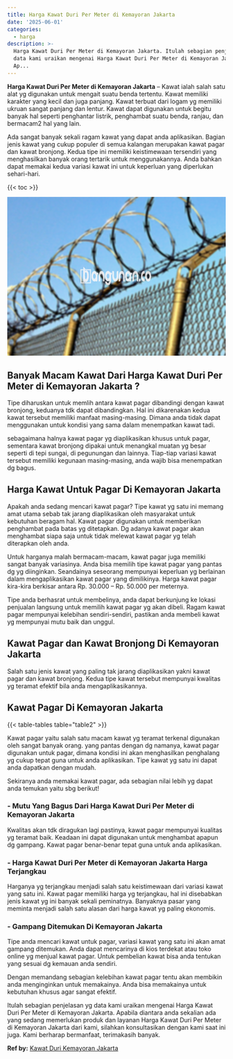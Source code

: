 ```yaml
---
title: Harga Kawat Duri Per Meter di Kemayoran Jakarta
date: '2025-06-01'
categories:
  - harga
description: >-
  Harga Kawat Duri Per Meter di Kemayoran Jakarta. Itulah sebagian penjelasan yg
  data kami uraikan mengenai Harga Kawat Duri Per Meter di Kemayoran Jakarta.
  Ap...
---
```


**Harga Kawat Duri Per Meter di Kemayoran Jakarta** – Kawat ialah salah satu alat yg digunakan untuk mengait suatu benda tertentu. Kawat memiliki karakter yang kecil dan juga panjang. Kawat terbuat dari logam yg memiliki ukruan sangat panjang dan lentur. Kawat dapat digunakan untuk begitu banyak hal seperti penghantar listrik, penghambat suatu benda, ranjau, dan bermacam2 hal yang lain.

Ada sangat banyak sekali ragam kawat yang dapat anda aplikasikan. Bagian jenis kawat yang cukup populer di semua kalangan merupakan kawat pagar dan kawat bronjong. Kedua tipe ini memiliki keistimewaan tersendiri yang menghasilkan banyak orang tertarik untuk menggunakannya. Anda bahkan dapat memakai kedua variasi kawat ini untuk keperluan yang diperlukan sehari-hari.

{{< toc >}}

![Harga Kawat Duri Per Meter di Kemayoran Jakarta](/images/jual-kawat-murah45.png)

## Banyak Macam Kawat Dari Harga Kawat Duri Per Meter di Kemayoran Jakarta ?

Tipe diharuskan untuk memlih antara kawat pagar dibandingi dengan kawat bronjong, keduanya tdk dapat dibandingkan. Hal ini dikarenakan kedua kawat tersebut memiliki manfaat masing-masing. Dimana anda tidak dapat menggunakan untuk kondisi yang sama dalam menempatkan kawat tadi.

sebagaimana halnya kawat pagar yg diaplikasikan khusus untuk pagar, sementara kawat bronjong dipakai untuk menangkal muatan yg besar seperti di tepi sungai, di pegunungan dan lainnya. Tiap-tiap variasi kawat tersebut memiliki kegunaan masing-masing, anda wajib bisa menempatkan dg bagus.

## Harga Kawat Untuk Pagar Di Kemayoran Jakarta

Apakah anda sedang mencari kawat pagar? Tipe kawat yg satu ini memang amat utama sebab tak jarang diaplikasikan oleh masyarakat untuk kebutuhan beragam hal. Kawat pagar digunakan untuk memberikan penghambat pada batas yg ditetapkan. Dg adanya kawat pagar akan menghambat siapa saja untuk tidak melewat kawat pagar yg telah diterapkan oleh anda.

Untuk harganya malah bermacam-macam, kawat pagar juga memiliki sangat banyak variasinya. Anda bisa memilih tipe kawat pagar yang pantas dg yg diinginkan. Seandainya seseorang mempunyai keperluan yg berlainan dalam mengaplikasikan kawat pagar yang dimilikinya. Harga kawat pagar kira-kira berkisar antara Rp. 30.000 – Rp. 50.000 per meternya.

Tipe anda berhasrat untuk membelinya, anda dapat berkunjung ke lokasi penjualan langsung untuk memilih kawat pagar yg akan dibeli. Ragam kawat pagar mempunyai kelebihan sendiri-sendiri, pastikan anda membeli kawat yg mempunyai mutu baik dan unggul.

## Kawat Pagar dan Kawat Bronjong Di Kemayoran Jakarta

Salah satu jenis kawat yang paling tak jarang diaplikasikan yakni kawat pagar dan kawat bronjong. Kedua tipe kawat tersebut mempunyai kwalitas yg teramat efektif bila anda mengaplikasikannya.

## Kawat Pagar Di Kemayoran Jakarta

{{< table-tables table="table2" >}}

Kawat pagar yaitu salah satu macam kawat yg teramat terkenal digunakan oleh sangat banyak orang. yang pantas dengan dg namanya, kawat pagar digunakan untuk pagar, dimana kondisi ini akan menghasilkan penghalang yg cukup tepat guna untuk anda aplikasikan. Tipe kawat yg satu ini dapat anda dapatkan dengan mudah.

Sekiranya anda memakai kawat pagar, ada sebagian nilai lebih yg dapat anda temukan yaitu sbg berikut!

### \- Mutu Yang Bagus Dari Harga Kawat Duri Per Meter di Kemayoran Jakarta

Kwalitas akan tdk diragukan lagi pastinya, kawat pagar mempunyai kualitas yg teramat baik. Keadaan ini dapat digunakan untuk menghambat apapun dg gampang. Kawat pagar benar-benar tepat guna untuk anda aplikasikan.

### \- Harga Kawat Duri Per Meter di Kemayoran Jakarta Harga Terjangkau

Harganya yg terjangkau menjadi salah satu keistimewaan dari variasi kawat yang satu ini. Kawat pagar memiliki harga yg terjangkau, hal ini disebabkan jenis kawat yg ini banyak sekali peminatnya. Banyaknya pasar yang meminta menjadi salah satu alasan dari harga kawat yg paling ekonomis.

### \- Gampang Ditemukan Di Kemayoran Jakarta

Tipe anda mencari kawat untuk pagar, variasi kawat yang satu ini akan amat gampang ditemukan. Anda dapat mencarinya di kios terdekat atau toko online yg menjual kawat pagar. Untuk pembelian kawat bisa anda tentukan yang sesuai dg kemauan anda sendiri.

Dengan memandang sebagian kelebihan kawat pagar tentu akan membikin anda menginginkan untuk memakainya. Anda bisa memakainya untuk kebutuhan khusus agar sangat efektif.

Itulah sebagian penjelasan yg data kami uraikan mengenai Harga Kawat Duri Per Meter di Kemayoran Jakarta. Apabila diantara anda sekalian ada yang sedang memerlukan produk dan layanan Harga Kawat Duri Per Meter di Kemayoran Jakarta dari kami, silahkan konsultasikan dengan kami saat ini juga. Kami berharap bermanfaat, terimakasih banyak.

**Ref by:** [Kawat Duri Kemayoran Jakarta](https://id.wikipedia.org/wiki/Kawat)
